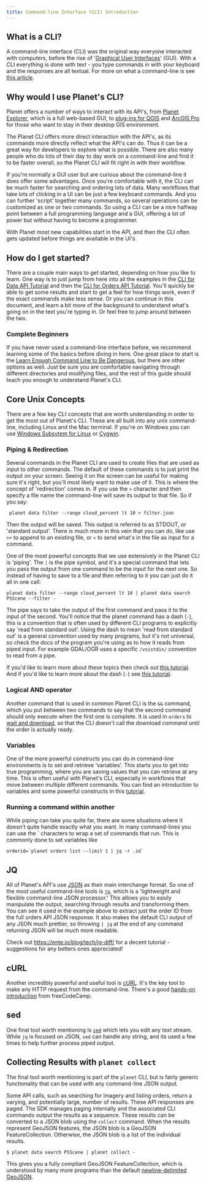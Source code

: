 ```yaml
---
title: Command-line Interface (CLI) Introduction
---
```


## What is a CLI?

A command-line interface (CLI) was the original way everyone interacted with computers, before
the rise of '[Graphical User Interfaces](https://en.wikipedia.org/wiki/Graphical_user_interface)' (GUI).
With a CLI everything is done with text - you type commands in with your keyboard and the
responses are all textual. For more on what a command-line is see 
[this article](https://www.techtarget.com/searchwindowsserver/definition/command-line-interface-CLI).

## Why would I use Planet's CLI?

Planet offers a number of ways to interact with its API's, from 
[Planet Explorer](https://developers.planet.com/docs/apps/explorer/), which is a full 
web-based GUI, to [plug-ins for QGIS](https://developers.planet.com/docs/integrations/qgis/) 
and [ArcGIS Pro](https://developers.planet.com/docs/integrations/arcgis/) for those who want
to stay in their desktop GIS environment. 

The Planet CLI offers more direct interaction with the API's, as its commands more directly
reflect what the API's can do. Thus it can be a great way for developers to explore what is
possible. There are also many people who do lots of their day to day work on a command-line
and find it to be faster overall, so the Planet CLI will fit right in with their workflow. 

If you're normally a GUI user but are curious about the command-line it does offer some
advantages. Once you're comfortable with it, the CLI can be much faster for searching and
ordering lots of data. Many workflows that take lots of clicking in a UI can be just a
few keyboard commands. And you can further 'script' together many commands, so several
operations can be customized as one or two commands. So using a CLI can be a nice halfway
point between a full programming language and a GUI, offering a lot of power but without
having to become a programmer.

With Planet most new capabilities start in the API, and then the CLI often gets updated
before things are available in the UI's. 

## How do I get started?

There are a couple main ways to get started, depending on how you like to learn. One way
is to just jump from here into all the examples in the [CLI for Data API Tutorial](cli-data.md)
and then the [CLI for Orders API Tutorial](cli-orders.md). You'll quickly be able to get 
some results and start to get a feel for how things work, even if the exact commands make
less sense. Or you can continue in this document, and learn a bit more of the background
to understand what's going on in the text you're typing in. Or feel free to jump around
between the two.

### Complete Beginners

If you have never used a command-line interface before, we recommend learning some of the
basics before diving in here. One great place to start is the 
[Learn Enough Command Line to Be Dangerous](https://www.learnenough.com/command-line-tutorial),
but there are other options as well. Just be sure you are comfortable navigating through
different directories and modifying files, and the rest of this guide should teach you 
enough to understand Planet's CLI.

## Core Unix Concepts

There are a few key CLI concepts that are worth understanding in order to get the most
out of Planet's CLI. These are all built into any unix command-line, including Linux and 
the Mac terminal. If you're on Windows you can use 
[Windows Subsytem for Linux](https://docs.microsoft.com/en-us/windows/wsl/about)
or [Cygwin](https://www.cygwin.com/).

### Piping & Redirection

Several commands in the Planet CLI are used to create files that are used as input to 
other commands. The default of these commands is to just print the output on your screen.
Seeing it on the screen can be useful for making sure it's right, but you'll most likely
want to make use of it. This is where the concept of 'redirection' comes in. If you use the 
`>` character and then specify a file name the command-line will save its output to that file.
So if you say:

```
 planet data filter --range cloud_percent lt 10 > filter.json
```

Then the output will be saved. This output is referred to as STDOUT, or 'standard output'. 
There is much more in this vein that you can do, like use `>>` to append to an existing
file, or `<` to send what's in the file as input for a command. 

One of the most powerful concepts that we use extensively in the Planet CLI is 'piping'. 
The `|` is the pipe symbol, and it's a special command that lets you pass the output from
one command to be the input for the next one. So instead of having to save to a file and
then referring to it you can just do it all in one call:

```
planet data filter --range cloud_percent lt 10 | planet data search PSScene --filter -
```

The pipe says to take the output of the first command and pass it to the input of 
the second. You'll notice that the planet command has a dash (`-`), this is a convention
that is often used by different CLI programs to explicitly say 'read from
standard out'. Using the dash to mean
'read from standard out' is a general convention used by many programs, but it's 
not universal, so check the docs of the program you're using as to how it reads 
from piped input. For example GDAL/OGR uses a specific `/vsistdin/` convention to 
read from a pipe.

If you'd like to learn more about these topics then check out 
[this tutorial](https://ryanstutorials.net/linuxtutorial/piping.php). And if you'd
like to learn more about the dash (`-`) see 
[this tutorial](https://www.baeldung.com/linux/dash-in-command-line-parameters).

### Logical AND operator

Another command that is used in common Planet CLI is the `&&` command, which 
you put between two commands to say that the second command should only execute
when the first one is complete. It is used in `orders` to 
[wait and download](cli-orders.md#wait-then-download-an-order), so that the CLI
doesn't call the download command until the order is actually ready. 

### Variables

One of the more powerful constructs you can do in command-line environments is
to set and retrieve 'variables'. This starts you to get into true programming,
where you are saving values that you can retrieve at any time. This is often
useful with Planet's CLI, especially in workflows that move between multiple 
different commands. You can find an introduction to variables and some powerful
constructs in this [tutorial](https://www.shellscript.sh/variables1.html).


### Running a command within another

While piping can take you quite far, there are some situations where it doesn't
quite handle exactly what you want. In many command-lines you can use the 
\` characters to wrap a set of commands that run. This is commonly done to set
variables like

```console
orderid=`planet orders list --limit 1 | jq -r .id`
```

## JQ

All of Planet's API's use [JSON](https://www.json.org/json-en.html) as their
main interchange format. So one of the most useful command-line tools is 
[`jq`](https://stedolan.github.io/jq/), which is a 'lightweight and 
flexible command-line JSON processor.' This allows you to easily manipulate
the output, searching through results and transforming them. You can see it 
used in the example above to extract just the order ID from the full orders API
JSON response. It also makes the default CLI output of any JSON much prettier, 
so throwing `| jq` at the end of any command returning JSON will be much more
readable. 

Check out https://ente.io/blog/tech/jq-diff/ for a decent tutorial - suggestions
for any betters ones appreciated!

## cURL

Another incredibly powerful and useful tool is [cURL](https://curl.se/). It's 
the key tool to make any HTTP request from the command-line. There's a good
[hands-on introduction](https://www.freecodecamp.org/news/how-to-start-using-curl-and-why-a-hands-on-introduction-ea1c913caaaa/)
from freeCodeCamp. 

## sed

One final tool worth mentioning is [`sed`](https://www.gnu.org/software/sed/manual/sed.html)
which lets you edit any text stream. While `jq` is focused on JSON, `sed`
can handle any string, and its used a few times to help further process
piped output.

## Collecting Results with `planet collect`

The final tool worth mentioning is part of the `planet` CLI, but is fairly
generic functionality that can be used with any command-line JSON output.

Some API calls, such as searching for imagery and listing orders, return a
varying, and potentially large, number of results. These API responses are
paged. The SDK manages paging internally and the associated CLI commands
output the results as a sequence. These results can be converted to a JSON blob
using the `collect` command. When the results
represent GeoJSON features, the JSON blob is a GeoJSON FeatureCollection.
Otherwise, the JSON blob is a list of the individual results.

```console
$ planet data search PSScene | planet collect -
```

This gives you a fully compliant GeoJSON FeatureCollection, which is 
understood by many more programs than the default 
[newline-delimited GeoJSON](https://stevage.github.io/ndgeojson/). 


